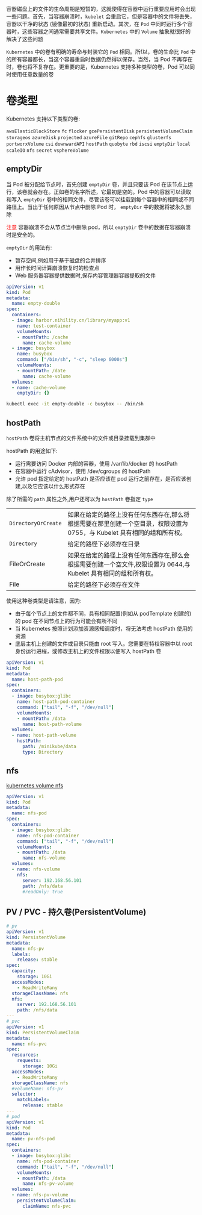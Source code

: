 容器磁盘上的文件的生命周期是短暂的，这就使得在容器中运行重要应用时会出现一些问题。首先，当容器崩溃时，`kubelet` 会重启它，但是容器中的文件将丢失，容器以干净的状态 (镜像最初的状态) 重新启动。其次，在 `Pod` 中同时运行多个容器时，这些容器之间通常需要共享文件。`Kubernetes` 中的 `Volume` 抽象就很好的解决了这些问题

`Kubernetes` 中的卷有明确的寿命与封装它的 `Pod` 相同。所f以，卷的生命比 `Pod` 中的所有容器都长，当这个容器重启时数据仍然得以保存。当然，当 Pod 不再存在时，卷也将不复存在。更重要的是，Kubernetes 支持多种类型的卷，Pod 可以同时使用任意数量的卷

# 卷类型

Kubernetes 支持以下类型的卷:

`awsElasticBlockStore` `fc` `flocker` `gcePersistentDisk` `persistentVolumeClaim` `storageos` `azureDisk` `projected` `azureFile` `gitRepo` `cephfs` `glusterfs` `portworxVolume` `csi` `downwardAPI` `hostPath` `quobyte` `rbd` `iscsi` `emptyDir` `local` `scaleIO` `nfs` `secret` `vsphereVolume`

## emptyDir

当 Pod 被分配给节点时，首先创建 `emptyDir` 卷，并且只要该 Pod 在该节点上运行，该卷就会存在。正如卷的名字所述，它最初是空的。Pod 中的容器可以读取和写入 `emptyDir` 卷中的相同文件，尽管该卷可以挂载到每个容器中的相同或不同路径上。当出于任何原因从节点中删除 Pod 时， `emptyDir` 中的数据将被永久删除

<font color="red">注意</font> 容器崩溃不会从节点当中删除 pod，所以 `emptyDir` 卷中的数据在容器崩溃时是安全的。

`emptyDir` 的用法有:

- 暂存空间,例如用于基于磁盘的合并排序
- 用作长时间计算崩溃恢复时的检查点
- Web 服务器容器提供数据时,保存内容管理器容器提取的文件

```yaml
apiVersion: v1
kind: Pod
metadata:
  name: empty-double
spec:
  containers:
  - image: harbor.nihility.cn/library/myapp:v1
    name: test-container
    volumeMounts:
    - mountPath: /cache
      name: cache-volume
  - image: busybox
    name: busybox
    command: ["/bin/sh", "-c", "sleep 6000s"]
    volumeMounts:
    - mountPath: /date
      name: cache-volume
  volumes:
  - name: cache-volume
    emptyDir: {}

```

```bash
kubectl exec -it empty-double -c busybox -- /bin/sh
```

## hostPath

`hostPath` 卷将主机节点的文件系统中的文件或目录挂载到集群中

hostPath 的用途如下:
- 运行需要访问 Docker 内部的容器，使用 /var/lib/docker 的 hostPath
- 在容器中运行 cAdvisor，使用 /dev/cgroups 的 hostPath
- 允许 pod 指定给定的 hostPath 是否应该在 pod 运行之前存在，是否应该创建,以及它应该以什么形式存在

除了所需的 `path` 属性之外,用户还可以为 `hostPath` 卷指定 `type`

|                     |                                                              |
| ------------------- | ------------------------------------------------------------ |
| `DirectoryOrCreate` | 如果在给定的路径上没有任何东西存在,那么将根据需要在那里创建一个空目录，权限设置为 0755，与 Kubelet 具有相同的组和所有权。 |
| `Directory`         | 给定的路径下必须存在目录                                     |
| FileOrCreate        | 如果在给定的路径上没有任何东西存在,那么会根据需要创建一个空文件,权限设置为 0644,与 Kubelet 具有相同的组和所有权。 |
| File                | 给定的路径下必须存在文件                                     |

使用这种卷类型是请注意，因为:

- 由于每个节点上的文件都不同，具有相同配置(例如从 podTemplate 创建的)的 pod 在不同节点上的行为可能会有所不同
- 当 Kubernetes 按照计划添加资源感知调度时，将无法考虑 hostPath 使用的资源
- 底层主机上创建的文件或目录只能由 root 写入。您需要在特权容器中以 root 身份运行进程，或修改主机上的文件权限以便写入 hostPath 卷

```yaml
apiVersion: v1
kind: Pod
metadata:
  name: host-path-pod
spec:
  containers:
  - image: busybox:glibc
    name: host-path-pod-container
    command: ["tail", "-f", "/dev/null"]
    volumeMounts:
    - mountPath: /data
      name: host-path-volume
  volumes:
  - name: host-path-volume
    hostPath:
      path: /minikube/data
      type: Directory
```

## nfs

[kubernetes volume nfs](https://kubernetes.io/docs/concepts/storage/volumes/#nfs)

```yaml
apiVersion: v1
kind: Pod
metadata:
  name: nfs-pod
spec:
  containers:
  - image: busybox:glibc
    name: nfs-pod-container
    command: ["tail", "-f", "/dev/null"]
    volumeMounts:
    - mountPath: /data
      name: nfs-volume
  volumes:
  - name: nfs-volume
    nfs:
      server: 192.168.56.101
      path: /nfs/data
      #readOnly: true
```

## PV / PVC - 持久卷(PersistentVolume)

```yaml
# pv
apiVersion: v1
kind: PersistentVolume
metadata:
  name: nfs-pv
  labels:
    release: stable
spec:
  capacity:
    storage: 10Gi
  accessModes:
    - ReadWriteMany
  storageClassName: nfs
  nfs:
    server: 192.168.56.101
    path: /nfs/data
---
# pvc
apiVersion: v1
kind: PersistentVolumeClaim
metadata:
  name: nfs-pvc
spec:
  resources:
    requests:
      storage: 10Gi
  accessModes:
    - ReadWriteMany
  storageClassName: nfs
  #volumeName: nfs-pv
  selector:
    matchLabels:
      release: stable
---
# pod
apiVersion: v1
kind: Pod
metadata:
  name: pv-nfs-pod
spec:
  containers:
  - image: busybox:glibc
    name: nfs-pod-container
    command: ["tail", "-f", "/dev/null"]
    volumeMounts:
    - mountPath: /data
      name: nfs-pv-volume
  volumes:
  - name: nfs-pv-volume
    persistentVolumeClaim:
      claimName: nfs-pvc
```

